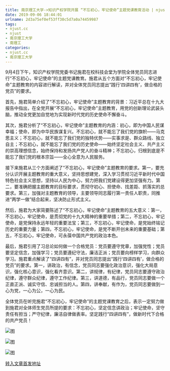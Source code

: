 ```yaml
---
title: 南京理工大学->知识产权学院开展 “不忘初心，牢记使命”主题党课教育活动 | njust.cc
date: 2019-09-06 18:44:01
urlname: 2d3a75ef0ef53ff30c5d7a0a74459987
tags: 
- njust.cc
- njust
- 南京理工大学
- 南理工
categories:
- njust.cc
- 南京理工大学
---
```



9月4日下午，知识产权学院党委书记施君在校科技会堂为学院全体党员同志进行“不忘初心，牢记使命”的主题党课教育。施君从五个方面对“不忘初心，牢记使命”主题教育的内容进行解读，并对全体党员同志提出“践行‘四讲四有’，做合格的党员”的要求。

首先，施君简单介绍了“不忘初心，牢记使命”主题教育的背景：习近平总在十九大报告中指出，在全党开展“不忘初心，牢记使命”主题教育，用党的创新理论武装头脑，推动全党更加自觉地为实现新时代党的历史使命不懈奋斗。

其次，施君分析了“不忘初心，牢记使命”主题教育的内涵：初心，即为中国人民谋幸福；使命，即为中华民族谋复兴。不忘初心，就不能忘了我们党的旗帜——马克思主义；不忘初心，就不能忘了我们党的独特优势——实事求是、群众路线、独立自主；不忘初心，就不能忘了我们党的历史使命——始终坚定社会主义、共产主义的崇高理想信念，始终保持和发扬共产党人的奋斗精神；不忘初心，归根到底是不能忘了我们党的根本宗旨——全心全意为人民服务。

接下来施君从三个方面阐述了“不忘初心，牢记使命”主题教育的要求。第一，要充分认识开展主题教育的重大意义，坚持思想建党，深入学习贯彻习近平新时代中国特色社会主义思想，坚持以人民为中心，努力把我们党建设得更加坚强有力。第二，要准确把握主题教育的目标要求，贯彻守初心、担使命、找差距、抓落实的总要求。第三，加强对主题教育的领导，主要领导同志履行第一责任人职责，同推进“两学一做”结合起来，坚决防止形式主义。

然后，施君为大家简要陈述了“不忘初心，牢记使命”主题教育的五大意义：第一，不忘初心，牢记使命，是贯彻党的十九大精神的重要举措；第二，不忘初心，牢记使命，是党保持永远年轻的重要法宝；第三，不忘初心，牢记使命，是党始终铭记历史的重要力量；第四，不忘初心，牢记使命，是党不断开创未来的重要基础；第五，不忘初心，牢记使命，可永葆中国共产党的政治本色。

最后，施君引用了习总论如何做一个合格党员：党员要遵守党章，加强党性；党员要坚定信念，加强学习；党员要遵纪守法，廉洁正派；党员要向榜样学习，向群众学习。施君重点解读了“四讲四有”，并对党员同志提出“践行‘四讲四有’，做合格的党员”的要求。第一，讲政治，有信念，党员同志要强化政治意识，强化大局意识，强化核心意识，强化看齐意识。第二，讲规律，有纪律，党员同志要遵守政治纪律，遵守群众纪律，遵守工作纪律。第三，讲道德，有品行，党员同志要做一个正直正派、诚实守信、忠诚担当的人。第四，讲奉献，有作为，党员同志要做到一心为党，一心为公，一心为民。

全体党员在听完施君“不忘初心，牢记使命”的主题党课教育之后，表示一定努力做到施君对全体师生党员所提的要求：不忘初心，坚定信念讲政治；牢记使命，坚守责任有担当；严守纪律，廉洁自律做表率。坚定践行“四讲四有”，做新时代下合格的共产党员！



![图](http://zs.njust.edu.cn/_upload/article/images/d3/0d/0550255241ad831349b6fa45af08/3697522f-6240-4cda-8614-bbafc70129d9.jpg)

![图](http://zs.njust.edu.cn/_upload/article/images/d3/0d/0550255241ad831349b6fa45af08/b4a4cc34-12a5-4898-835a-be50f0d4a2ad.jpg)

![图](http://zs.njust.edu.cn/_upload/article/images/d3/0d/0550255241ad831349b6fa45af08/efaf1677-e4d5-4a64-b88c-68fb4c5310a9.jpg)

[转入文章首发地址](http://zs.njust.edu.cn/29/eb/c4621a207339/page.htm)